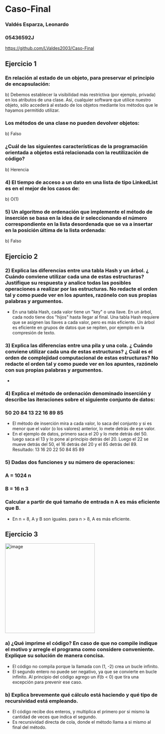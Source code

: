 # Caso-Final
### Valdés Esparza, Leonardo
### 05436592J
https://github.com/LValdes2003/Caso-Final

## Ejercicio 1

### En relación al estado de un objeto, para preservar el principio de encapsulación:
b) Debemos establecer la visibilidad más restrictiva (por ejemplo, privada) en los atributos de una clase. Así, cualquier software que utilice nuestro objeto, sólo accederá al estado de los objetos mediante los métodos que le hayamos permitido utilizar.

### Los métodos de una clase no pueden devolver objetos:
b) Falso

###	¿Cuál de las siguientes características de la programación orientada a objetos está relacionada con la reutilización de código?
b) Herencia

### 4)	El tiempo de acceso a un dato en una lista de tipo LinkedList es en el mejor de los casos de:
b) O(1)

### 5)	Un algoritmo de ordenación que implemente el método de inserción se basa en la idea de ir seleccionando el número correspondiente en la lista desordenada que se va a insertar en la posición última de la lista ordenada: 
b)	Falso

## Ejercicio 2

### 2)	Explica las diferencias entre una tabla Hash y un árbol. ¿ Cuándo conviene utilizar cada una de estas estructuras? Justifique su respuesta y analice todas las posibles operaciones a realizar por las estructuras. No redacte el orden tal y como puede ver en los apuntes, razónelo con sus propias palabras y argumentos.
 - En una tabla Hash, cada valor tiene un "key" o una llave. En un árbol, cada nodo tiene dos "hijos" hasta llegar al final. Una tabla Hash requiere que se asignen las llaves a cada valor, pero es más eficiente. Un árbol es eficiente en grupos de datos que se repiten, por ejemplo en la compresión de texto.

### 3)	Explica las diferencias entre una pila y una cola. ¿ Cuándo conviene utilizar cada una de estas estructuras? ¿ Cuál es el orden de complejidad computacional de estas estructuras? No redacte el orden tal y como puede ver en los apuntes, razónelo con sus propias palabras y argumentos.
 - 

### 4)	Explica el método de ordenación denominado inserción y describe las iteraciones sobre el siguiente conjunto de datos: 
### 50 20 84 13 22 16 89 85 
 - El método de inserción mira a cada valor, lo saca del conjunto y si es menor que el valor (o los valores) anterior, lo mete detrás de ese valor.
 - En el ejemplo de datos, primero saca el 20 y lo mete detrás del 50. luego saca el 13 y lo pone al principio detrás del 20. Luego el 22 se mueve detrás del 50, el 16 detrás del 20 y el 85 detrás del 89. Resultado: 13 16 20 22 50 84 85 89

### 5) Dadas dos funciones y su número de operaciones: 
### A	= 1024 n 
### B	= 16 n 3 
### Calcular a partir de qué tamaño de entrada n A es más eficiente que B. 
 - En n = 8, A y B son iguales. para n > 8, A es más eficiente.

## Ejercicio 3
<img width="292" alt="image" src="https://github.com/LValdes2003/Caso-Final/assets/145686477/ed32d7ee-22a0-4f47-8ad9-1cd70c5f5589">

### a)	¿Qué imprime el código? En caso de que no compile indique el motivo y arregle el programa como considere conveniente. Explique su solución de manera concisa. 
 - El código no compila porque la llamada con (1, -2) crea un bucle infinito.
 - El segundo entero no puede ser negativo, ya que se convierte en bucle infinito. Al principio del código agrego un if(b < 0) que tira una excepción para prevenir ese caso.

### b)	Explica brevemente qué cálculo está haciendo y qué tipo de recursividad está empleando. 
 - El código recibe dos enteros, y multiplica el primero por si mismo la cantidad de veces que indica el segundo.
 - Es recursividad directa de cola, donde el método llama a si mismo al final del método.


